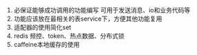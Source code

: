 1. 必保证能够成功调用的功能编写
   可用于发送消息、io和业务代码等
2. 功能应该放在最相关的表service下，方便其他功能复用
3. 适配器的使用简化set
4. redis 频控、token、热点数据、分布式锁
5. caffeine本地缓存的使用